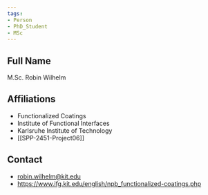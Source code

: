 ```yaml
---
tags: 
- Person
- PhD_Student
- MSc
---
```

## Full Name
M.Sc. Robin Wilhelm

## Affiliations
- Functionalized Coatings
- Institute of Functional Interfaces
- Karlsruhe Institute of Technology
- [[SPP-2451-Project06]]
## Contact
- robin.wilhelm@kit.edu
- https://www.ifg.kit.edu/english/npb_functionalized-coatings.php
